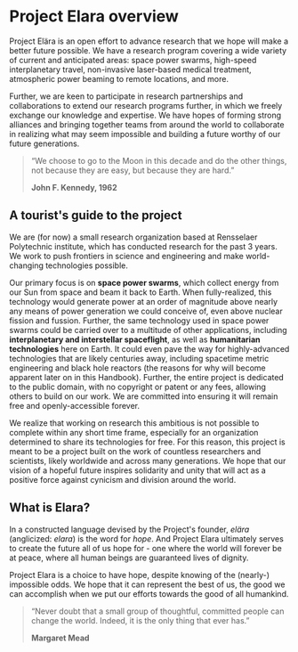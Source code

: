 # Project Elara overview

Project Elära is an open effort to advance research that we hope will make a better future possible. We have a research program covering a wide variety of current and anticipated areas: space power swarms, high-speed interplanetary travel, non-invasive laser-based medical treatment, atmospheric power beaming to remote locations, and more. 

Further, we are keen to participate in research partnerships and collaborations to extend our research programs further, in which we freely exchange our knowledge and expertise. We have hopes of forming strong alliances and bringing together teams from around the world to collaborate in realizing what may seem impossible and building a future worthy of our future generations.

> “We choose to go to the Moon in this decade and do the other things, not because they are easy, but because they are hard.”
> 
> **John F. Kennedy, 1962**

## A tourist's guide to the project

We are (for now) a small research organization based at Rensselaer Polytechnic institute, which has conducted research for the past 3 years. We work to push frontiers in science and engineering and make world-changing technologies possible.

Our primary focus is on **space power swarms**, which collect energy from our Sun from space and beam it back to Earth. When fully-realized, this technology would generate power at an order of magnitude above nearly any means of power generation we could conceive of, even above nuclear fission and fussion. Further, the same technology used in space power swarms could be carried over to a multitude of other applications, including **interplanetary and interstellar spaceflight**, as well as **humanitarian technologies** here on Earth. It could even pave the way for highly-advanced technologies that are likely centuries away, including spacetime metric engineering and black hole reactors (the reasons for why will become apparent later on in this Handbook). Further, the entire project is dedicated to the public domain, with no copyright or patent or any fees, allowing others to build on our work. We are committed into ensuring it will remain free and openly-accessible forever.

We realize that working on research this ambitious is not possible to complete within any short time frame, especially for an organization determined to share its technologies for free. For this reason, this project is meant to be a project built on the work of countless researchers and scientists, likely worldwide and across many generations. We hope that our vision of a hopeful future inspires solidarity and unity that will act as a positive force against cynicism and division around the world.

## What is Elara?

In a constructed language devised by the Project's founder, _elära_ (anglicized: _elara_) is the word for *hope*. And Project Elara ultimately serves to create the future all of us hope for - one where the world will forever be at peace, where all human beings are guaranteed lives of dignity.

Project Elara is a choice to have hope, despite knowing of the (nearly-) impossible odds. We hope that it can represent the best of us, the good we can accomplish when we put our efforts towards the good of all humankind.

> “Never doubt that a small group of thoughtful, committed people can change the world. Indeed, it is the only thing that ever has.”  
> 
> **Margaret Mead**
